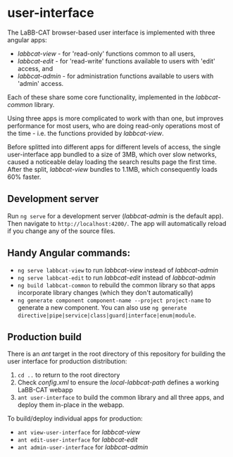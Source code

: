 # user-interface

The LaBB-CAT browser-based user interface is implemented with three angular apps:

- *labbcat-view* - for 'read-only' functions common to all users,
- *labbcat-edit* - for 'read-write' functions available to users with 'edit' access, and
- *labbcat-admin* - for administration functions available to users with 'admin' access.

Each of these share some core functionality, implemented in the *labbcat-common* library.

Using three apps is more complicated to work with than one, but improves performance for
most users, who are doing read-only operations most of the time - i.e. the functions
provided by *labbcat-view*.

Before splitted into different apps for different levels of access, the single
user-interface app bundled to a size of 3MB, which over slow networks, caused a noticeable
delay loading the search results page the first time. After the split, *labbcat-view*
bundles to 1.1MB, which consequently loads 60% faster.

## Development server

Run `ng serve` for a development server (*labbcat-admin* is the default app). Then
navigate to `http://localhost:4200/`. The app will automatically reload if you change any
of the source files. 

## Handy Angular commands:

- `ng serve labbcat-view` to run *labbcat-view* instead of *labbcat-admin*
- `ng serve labbcat-edit` to run *labbcat-edit* instead of *labbcat-admin*
- `ng build labbcat-common` to rebuild the common library so that apps incorporate library
   changes (which they don't automatically)
- `ng generate component component-name --project project-name` to generate a new component. You can also use `ng generate directive|pipe|service|class|guard|interface|enum|module`. 

## Production build

There is an *ant* target in the root directory of this repository for building the user
interface for production distribution:

1. `cd ..` to return to the root directory
2. Check *config.xml* to ensure the *local-labbcat-path* defines a working LaBB-CAT webapp
3. `ant user-interface` to build the common library and all three apps, and deploy them
   in-place in the webapp.

To build/deploy individual apps for production:

- `ant view-user-interface` for *labbcat-view*
- `ant edit-user-interface` for *labbcat-edit*
- `ant admin-user-interface` for *labbcat-admin*
